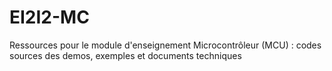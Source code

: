 # EI2I2-MC
Ressources pour le module d'enseignement Microcontrôleur (MCU) : codes sources des demos, exemples et documents techniques
